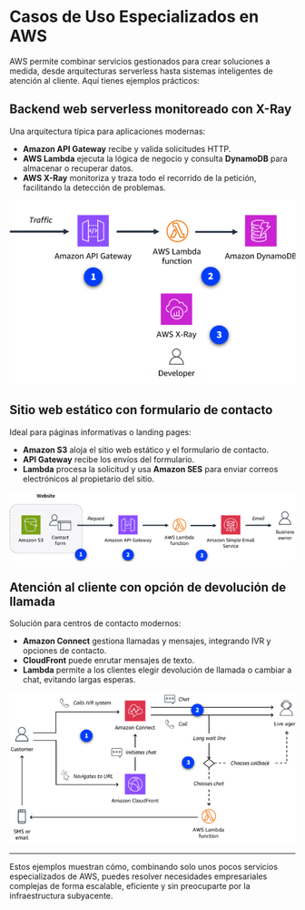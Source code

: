 # Casos de Uso Especializados en AWS

AWS permite combinar servicios gestionados para crear soluciones a medida, desde arquitecturas serverless hasta sistemas inteligentes de atención al cliente. Aquí tienes ejemplos prácticos:

## Backend web serverless monitoreado con X-Ray

Una arquitectura típica para aplicaciones modernas:

- **Amazon API Gateway** recibe y valida solicitudes HTTP.
- **AWS Lambda** ejecuta la lógica de negocio y consulta **DynamoDB** para almacenar o recuperar datos.
- **AWS X-Ray** monitoriza y traza todo el recorrido de la petición, facilitando la detección de problemas.

![Backend serverless monitoreado](../images/serverless-web-backend.png)

## Sitio web estático con formulario de contacto

Ideal para páginas informativas o landing pages:

- **Amazon S3** aloja el sitio web estático y el formulario de contacto.
- **API Gateway** recibe los envíos del formulario.
- **Lambda** procesa la solicitud y usa **Amazon SES** para enviar correos electrónicos al propietario del sitio.

![Sitio web estático serverless](../images/serverless-static-website.png)

## Atención al cliente con opción de devolución de llamada

Solución para centros de contacto modernos:

- **Amazon Connect** gestiona llamadas y mensajes, integrando IVR y opciones de contacto.
- **CloudFront** puede enrutar mensajes de texto.
- **Lambda** permite a los clientes elegir devolución de llamada o cambiar a chat, evitando largas esperas.

![Atención al cliente con callback](../images/customer-support-callback.png)

---

Estos ejemplos muestran cómo, combinando solo unos pocos servicios especializados de AWS, puedes resolver necesidades empresariales complejas de forma escalable, eficiente y sin preocuparte por la infraestructura subyacente.
